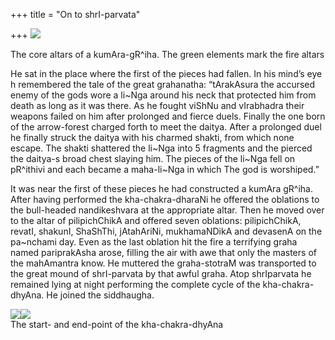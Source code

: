+++
title = "On to shrI-parvata"

+++
[![](https://i2.wp.com/photos1.blogger.com/x/blogger2/6438/855/320/318420/kumAragRiha.png)](http://photos1.blogger.com/x/blogger2/6438/855/1600/251284/kumAragRiha.png)

The core altars of a kumAra-gR^iha. The green elements mark the fire
altars

He sat in the place where the first of the pieces had fallen. In his
mind’s eye h remembered the tale of the great grahanatha: “tArakAsura
the accursed enemy of the gods wore a li\~Nga around his neck that
protected him from death as long as it was there. As he fought viShNu
and vIrabhadra their weapons failed on him after prolonged and fierce
duels. Finally the one born of the arrow-forest charged forth to meet
the daitya. After a prolonged duel he finally struck the daitya with his
charmed shakti, from which none escape. The shakti shattered the li\~Nga
into 5 fragments and the pierced the daitya-s broad chest slaying him.
The pieces of the li\~Nga fell on pR^ithivi and each became a
maha-li\~Nga in which The god is worshiped.”

It was near the first of
these pieces he had constructed a kumAra gR^iha. After having performed
the kha-chakra-dharaNi he offered the oblations to the bull-headed
nandikeshvara at the appropriate altar. Then he moved over to the altar
of pilipichChikA and offered seven oblations: pilipichChikA, revatI,
shakunI, ShaShThi, jAtahAriNi, mukhamaNDikA and devasenA on the
pa\~nchami day. Even as the last oblation hit the fire a terrifying
graha named pariprakAsha arose, filling the air with awe that only the
masters of the mahAmantra know. He muttered the graha-stotraM was
transported to the great mound of shrI-parvata by that awful graha. Atop
shrIparvata he remained lying at night performing the complete cycle of
the kha-chakra-dhyAna. He joined the siddhaugha.

[![](https://i1.wp.com/photos1.blogger.com/x/blogger2/6438/855/320/376125/nakShatra_nyAsa1.png)](http://photos1.blogger.com/x/blogger2/6438/855/1600/418809/nakShatra_nyAsa1.png)[![](https://i2.wp.com/photos1.blogger.com/x/blogger2/6438/855/320/994496/nakShatra_nyAsa2.png)](http://photos1.blogger.com/x/blogger2/6438/855/1600/212809/nakShatra_nyAsa2.png)  
The start- and end-point of the kha-chakra-dhyAna
